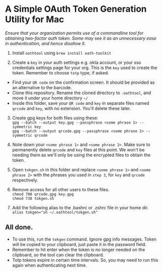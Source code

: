 # A Simple OAuth Token Generation Utility for Mac

_Ensure that your organization permits use of a commandline tool for obtaining two-factor auth token. Some may see it as an unnecessary ease in authentication, and hence disallow it._
1. Install `oathtool` using 
```brew install oath-toolkit```


2. Create a `key` in your auth settings e.g. okta account, or your sso credentials settings page for your org. This is the `key` used to create the token.  Remember to choose `totp` type, if asked.
- Find your `QR code` on the confirmation screen. It should be provided as an alternative to the barcode. 
- Clone this repository. Rename the cloned directory to `.oathtool`, and move it under your home directory `~/` 
- Inside this folder, save your `QR code` and `key` in separate files named `qrcode` and `key`, with no extension. You'll delete these later.  
3. Create gpg keys for both files using these: \
```gpg --batch --output key.gpg --passphrase <some phrase 1> --symmetric key``` \
```gpg --batch --output qrcode.gpg --passphrase <some phrase 2> --symmetric qrcode```


4. Note down your `<some phrase 1>` and `<some phrase 2>`. Make sure to permanently delete `qrcode` and `key` files at this point. We won't be needing them as we'll only be using the encrypted files to obtain the token.
 

5. Open `tokgen.sh` in this folder and replace `<some phrase 1>` and `<some phrase 2>` with the phrases you used in `step 3`, for `key` and `qrcode` respectively.


6. Remove access for all other users to these files. \
```chmod 700 qrcode.gpg key.gpg``` \
```chmod 730 tokgen.sh```


7. Add the following alias to the .bashrc or .zshrc file in your home dir. \
  ```alias tokgen="sh ~/.oathtool/tokgen.sh"```

## All done.
- To use this, run the `tokgen` command. Ignore gpg info messages. Token will be copied to your clipboard, just paste it in the password field. 
- Remember to hit enter when the token is no longer needed on the clipboard, so the tool can clear the clipboard. 
- Totp tokens expire in certain time intervals. So, you may need to run this again when authenticating next time. 
